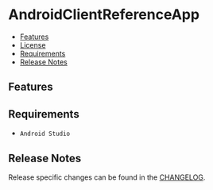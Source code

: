 # AndroidClientReferenceApp

* [Features](#features)
* [License](LICENSE)
* [Requirements](#requirements)
* [Release Notes](#release-notes)

## Features



## Requirements

* `Android Studio`

## Release Notes
Release specific changes can be found in the [CHANGELOG](CHANGELOG.md).
